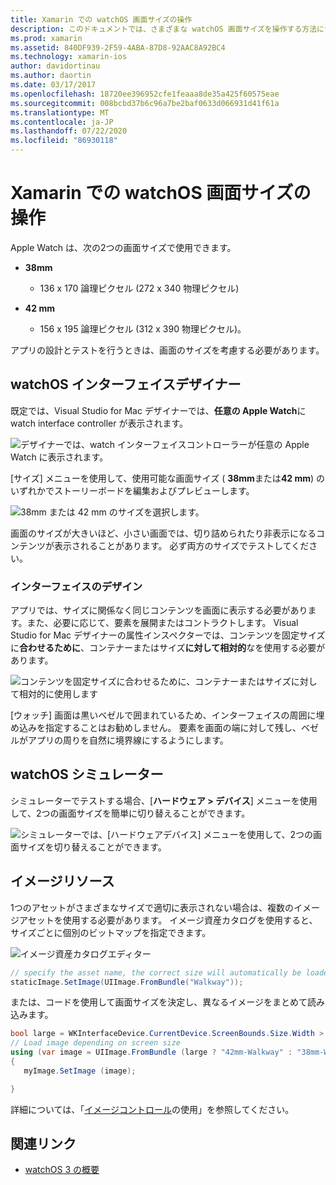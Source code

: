 ```yaml
---
title: Xamarin での watchOS 画面サイズの操作
description: このドキュメントでは、さまざまな watchOS 画面サイズを操作する方法について説明します。 WatchOS インターフェイスデザイナー、watchOS シミュレーター、およびイメージリソースについて説明します。
ms.prod: xamarin
ms.assetid: 840DF939-2F59-4ABA-87D8-92AAC8A92BC4
ms.technology: xamarin-ios
author: davidortinau
ms.author: daortin
ms.date: 03/17/2017
ms.openlocfilehash: 18720ee396952cfe1feaaa8de35a425f60575eae
ms.sourcegitcommit: 008bcbd37b6c96a7be2baf0633d066931d41f61a
ms.translationtype: MT
ms.contentlocale: ja-JP
ms.lasthandoff: 07/22/2020
ms.locfileid: "86930118"
---
```

# <a name="working-with-watchos-screen-sizes-in-xamarin"></a>Xamarin での watchOS 画面サイズの操作

Apple Watch は、次の2つの画面サイズで使用できます。

- **38mm**
  - 136 x 170 論理ピクセル (272 x 340 物理ピクセル)

- **42 mm**
  - 156 x 195 論理ピクセル (312 x 390 物理ピクセル)。

アプリの設計とテストを行うときは、画面のサイズを考慮する必要があります。

## <a name="watchos-interface-designer"></a>watchOS インターフェイスデザイナー

既定では、Visual Studio for Mac デザイナーでは、**任意の Apple Watch**に watch interface controller が表示されます。

![デザイナーでは、watch インターフェイスコントローラーが任意の Apple Watch に表示されます。](screen-sizes-images/screen-any-sml.png)

[サイズ] メニューを使用して、使用可能な画面サイズ ( **38mm**または**42 mm**) のいずれかでストーリーボードを編集およびプレビューします。

![38mm または 42 mm のサイズを選択します。](screen-sizes-images/screen-menu-sml.png)

画面のサイズが大きいほど、小さい画面では、切り詰められたり非表示になるコンテンツが表示されることがあります。
必ず両方のサイズでテストしてください。

### <a name="interface-design"></a>インターフェイスのデザイン

アプリでは、サイズに関係なく同じコンテンツを画面に表示する必要があります。また、必要に応じて、要素を展開またはコントラクトします。 Visual Studio for Mac デザイナーの属性インスペクターでは、コンテンツを固定サイズに**合わせるために**、コンテナーまたはサイズ**に対して相対的**なを使用する必要があります。

![コンテンツを固定サイズに合わせるために、コンテナーまたはサイズに対して相対的に使用します](screen-sizes-images/sizeattributepanel-sml.png)

[ウォッチ] 画面は黒いベゼルで囲まれているため、インターフェイスの周囲に埋め込みを指定することはお勧めしません。 要素を画面の端に対して残し、ベゼルがアプリの周りを自然に境界線にするようにします。

## <a name="watchos-simulator"></a>watchOS シミュレーター

シミュレーターでテストする場合、[**ハードウェア > デバイス**] メニューを使用して、2つの画面サイズを簡単に切り替えることができます。

![シミュレーターでは、[ハードウェアデバイス] メニューを使用して、2つの画面サイズを切り替えることができます。](screen-sizes-images/simulator.png)

## <a name="image-resources"></a>イメージリソース

1つのアセットがさまざまなサイズで適切に表示されない場合は、複数のイメージアセットを使用する必要があります。 イメージ資産カタログを使用すると、サイズごとに個別のビットマップを指定できます。

![イメージ資産カタログエディター](screen-sizes-images/images-xcassets.png)

```csharp
// specify the asset name, the correct size will automatically be loaded
staticImage.SetImage(UIImage.FromBundle("Walkway"));
```

または、コードを使用して画面サイズを決定し、異なるイメージをまとめて読み込みます。

```csharp
bool large = WKInterfaceDevice.CurrentDevice.ScreenBounds.Size.Width > 136.0;
// Load image depending on screen size
using (var image = UIImage.FromBundle (large ? "42mm-Walkway" : "38mm-Walkway"))
{
   myImage.SetImage (image);

}
```

詳細については、「[イメージコントロール](~/ios/watchos/user-interface/image.md)の使用」を参照してください。

## <a name="related-links"></a>関連リンク

- [watchOS 3 の概要](~/ios/watchos/platform/introduction-to-watchos3/index.md)
